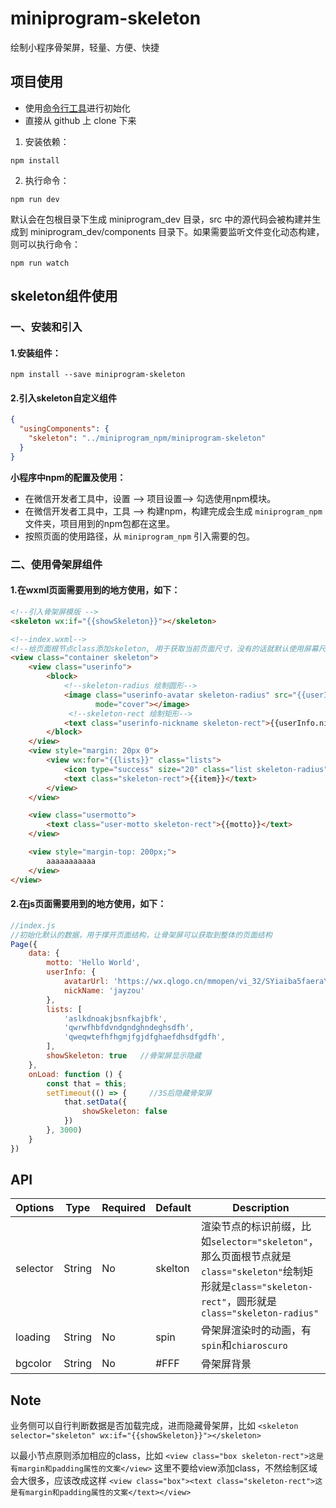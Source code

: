 # miniprogram-skeleton

绘制小程序骨架屏，轻量、方便、快捷


## 项目使用

* 使用[命令行工具](https://github.com/wechat-miniprogram/miniprogram-cli)进行初始化
* 直接从 github 上 clone 下来

1. 安装依赖：

```
npm install
```

2. 执行命令：

```
npm run dev
```

默认会在包根目录下生成 miniprogram\_dev 目录，src 中的源代码会被构建并生成到 miniprogram\_dev/components 目录下。如果需要监听文件变化动态构建，则可以执行命令：

```
npm run watch
```

## skeleton组件使用

### 一、安装和引入

#### 1.安装组件： 

```
npm install --save miniprogram-skeleton
```
#### 2.引入skeleton自定义组件

```json
{
  "usingComponents": {
    "skeleton": "../miniprogram_npm/miniprogram-skeleton"
  }
}
```

**小程序中npm的配置及使用：**
- 在微信开发者工具中，设置 —> 项目设置—> 勾选使用npm模块。
- 在微信开发者工具中，工具 —> 构建npm，构建完成会生成 `miniprogram_npm` 文件夹，项目用到的npm包都在这里。
- 按照页面的使用路径，从 `miniprogram_npm` 引入需要的包。

### 二、使用骨架屏组件

#### 1.在wxml页面需要用到的地方使用，如下：
```html
<!--引入骨架屏模版 -->
<skeleton wx:if="{{showSkeleton}}"></skeleton>

<!--index.wxml-->
<!--给页面根节点class添加skeleton, 用于获取当前页面尺寸，没有的话就默认使用屏幕尺寸-->
<view class="container skeleton">
    <view class="userinfo">
        <block>
	        <!--skeleton-radius 绘制圆形-->
            <image class="userinfo-avatar skeleton-radius" src="{{userInfo.avatarUrl}}"
                   mode="cover"></image>
             <!--skeleton-rect 绘制矩形-->
            <text class="userinfo-nickname skeleton-rect">{{userInfo.nickName}}</text>
        </block>
    </view>
    <view style="margin: 20px 0">
        <view wx:for="{{lists}}" class="lists">
            <icon type="success" size="20" class="list skeleton-radius"/>
            <text class="skeleton-rect">{{item}}</text>
        </view>
    </view>

    <view class="usermotto">
        <text class="user-motto skeleton-rect">{{motto}}</text>
    </view>

    <view style="margin-top: 200px;">
        aaaaaaaaaaa
    </view>
</view>
```

#### 2.在js页面需要用到的地方使用，如下：

```javascript
//index.js
//初始化默认的数据，用于撑开页面结构，让骨架屏可以获取到整体的页面结构
Page({
	data: {
		motto: 'Hello World',
		userInfo: {
			avatarUrl: 'https://wx.qlogo.cn/mmopen/vi_32/SYiaiba5faeraYBoQCWdsBX4hSjFKiawzhIpnXjejDtjmiaFqMqhIlRBqR7IVdbKE51npeF6X1cXxtDQD2bzehgqMA/132',
			nickName: 'jayzou'
		},
		lists: [
			'aslkdnoakjbsnfkajbfk',
			'qwrwfhbfdvndgndghndeghsdfh',
			'qweqwtefhfhgmjfgjdfghaefdhsdfgdfh',
		],
		showSkeleton: true   //骨架屏显示隐藏
	},
	onLoad: function () {
		const that = this;
		setTimeout(() => {     //3S后隐藏骨架屏
			that.setData({
				showSkeleton: false
			})
		}, 3000)
	}
})
```

## API

| Options | Type   | Required | Default         | Description                                                  |
| ------- | ------ | --------- | --------------- | ------------------------------------------------------------ |
| selector | String | No        | skelton | 渲染节点的标识前缀，比如```selector="skeleton"```，那么页面根节点就是```class="skeleton"```绘制矩形就是```class="skeleton-rect"```，圆形就是```class="skeleton-radius"```|
| loading | String | No        | spin            | 骨架屏渲染时的动画，有`spin`和`chiaroscuro` |
| bgcolor | String  | No        | \#FFF            | 骨架屏背景 |

## Note
业务侧可以自行判断数据是否加载完成，进而隐藏骨架屏，比如
`<skeleton selector="skeleton" wx:if="{{showSkeleton}}"></skeleton>`

以最小节点原则添加相应的class，比如
`<view class="box skeleton-rect">这是有margin和padding属性的文案</view>`
这里不要给view添加class，不然绘制区域会大很多，应该改成这样
`<view class="box"><text class="skeleton-rect">这是有margin和padding属性的文案</text></view>`
